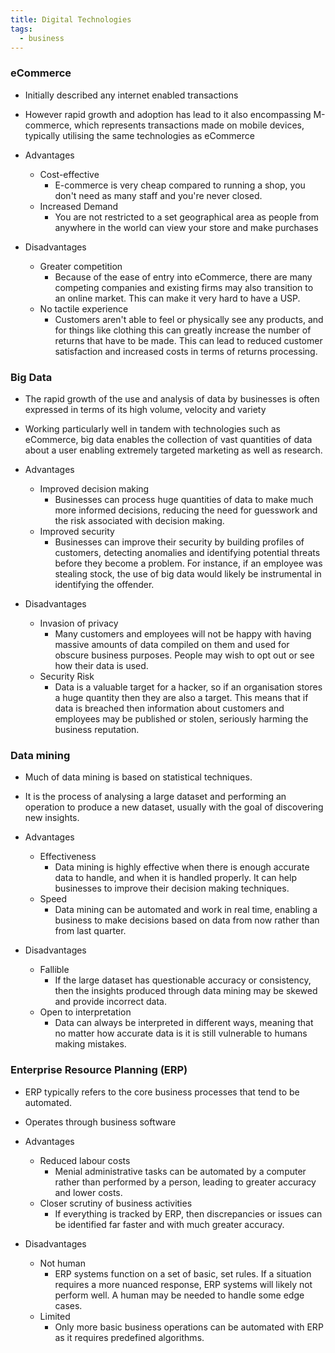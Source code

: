 ```yaml
---
title: Digital Technologies
tags:
  - business
---
```

### eCommerce

- Initially described any internet enabled transactions
- However rapid growth and adoption has lead to it also encompassing M-commerce, which represents transactions made on mobile devices, typically utilising the same technologies as eCommerce

- Advantages
	- Cost-effective
		- E-commerce is very cheap compared to running a shop, you don't need as many staff and you're never closed.
	- Increased Demand
		- You are not restricted to a set geographical area as people from anywhere in the world can view your store and make purchases
- Disadvantages
	- Greater competition
		- Because of the ease of entry into eCommerce, there are many competing companies and existing firms may also transition to an online market. This can make it very hard to have a USP.
	- No tactile experience
		- Customers aren't able to feel or physically see any products, and for things like clothing this can greatly increase the number of returns that have to be made. This can lead to reduced customer satisfaction and increased costs in terms of returns processing.

### Big Data

- The rapid growth of the use and analysis of data by businesses is often expressed in terms of its high volume, velocity and variety
- Working particularly well in tandem with technologies such as eCommerce, big data enables the collection of vast quantities of data about a user enabling extremely targeted marketing as well as research.

- Advantages
	- Improved decision making
		- Businesses can process huge quantities of data to make much more informed decisions, reducing the need for guesswork and the risk associated with decision making.
	- Improved security
		- Businesses can improve their security by building profiles of customers, detecting anomalies and identifying potential threats before they become a problem. For instance, if an employee was stealing stock, the use of big data would likely be instrumental in identifying the offender.
- Disadvantages
	- Invasion of privacy
		- Many customers and employees will not be happy with having massive amounts of data compiled on them and used for obscure business purposes. People may wish to opt out or see how their data is used.
	- Security Risk
		- Data is a valuable target for a hacker, so if an organisation stores a huge quantity then they are also a target. This means that if data is breached then information about customers and employees may be published or stolen, seriously harming the business reputation.

### Data mining

- Much of data mining is based on statistical techniques. 
- It is the process of analysing a large dataset and performing an operation to produce a new dataset, usually with the goal of discovering new insights.

- Advantages
	- Effectiveness
		- Data mining is highly effective when there is enough accurate data to handle, and when it is handled properly. It can help businesses to improve their decision making techniques.
	- Speed
		- Data mining can be automated and work in real time, enabling a business to make decisions based on data from now rather than from last quarter.
- Disadvantages
	- Fallible
		- If the large dataset has questionable accuracy or consistency, then the insights produced through data mining may be skewed and provide incorrect data.
	- Open to interpretation
		- Data can always be interpreted in different ways, meaning that no matter how accurate data is it is still vulnerable to humans making mistakes.

### Enterprise Resource Planning (ERP)

- ERP typically refers to the core business processes that tend to be automated.
- Operates through business software

- Advantages
	- Reduced labour costs
		- Menial administrative tasks can be automated by a computer rather than performed by a person, leading to greater accuracy and lower costs.
	- Closer scrutiny of business activities
		- If everything is tracked by ERP, then discrepancies or issues can be identified far faster and with much greater accuracy.
- Disadvantages
	- Not human
		- ERP systems function on a set of basic, set rules. If a situation requires a more nuanced response, ERP systems will likely not perform well. A human may be needed to handle some edge cases.
	- Limited
		- Only more basic business operations can be automated with ERP as it requires predefined algorithms.


